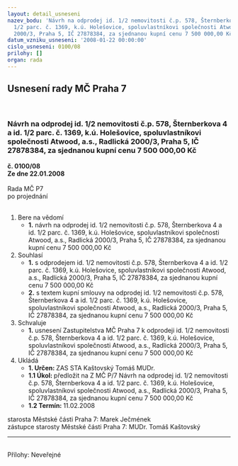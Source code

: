 ```yaml
---
layout: detail_usneseni
nazev_bodu: 'Návrh na odprodej id. 1/2 nemovitosti č.p. 578, Šternberkova 4 a id.
  1/2 parc. č. 1369, k.ú. Holešovice, spoluvlastníkovi společnosti Atwood, a.s., Radlická
  2000/3, Praha 5, IČ 27878384, za sjednanou kupní cenu 7 500 000,00 Kč '
datum_vzniku_usneseni: '2008-01-22 00:00:00'
cislo_usneseni: 0100/08
prilohy: []
organ: rada
---
```

<div id="ucUsn_pList" class="usn">
	<span><h2>Usnesení rady MČ Praha 7 </h2>
<br></span><div class="standBody">
<span><h3>Návrh na odprodej id. 1/2 nemovitosti č.p. 578, Šternberkova 4 a id. 1/2 parc. č. 1369, k.ú. Holešovice, spoluvlastníkovi společnosti Atwood, a.s., Radlická 2000/3, Praha 5, IČ 27878384, za sjednanou kupní cenu 7 500 000,00 Kč </h3></span><div class="center">
		<strong>č. 0100/08</strong><br>
	</div>
<div class="center">
		<strong>Ze dne 22.01.2008</strong><br><br>
	</div>Rada MČ P7<br> po projednání<br><br><ol>
<li>Bere na vědomí<ul><li>
<strong>1.</strong> návrh na odprodej id. 1/2 nemovitosti č.p. 578, Šternberkova 4 a id. 1/2 parc. č. 1369, k.ú. Holešovice, spoluvlastníkovi společnosti Atwood, a.s., Radlická 2000/3, Praha 5, IČ 27878384, za sjednanou kupní cenu 7 500 000,00 Kč </li></ul>
</li>
<li>Souhlasí<ul>
<li>
<strong>1.</strong> s odprodejem id. 1/2 nemovitosti č.p. 578, Šternberkova 4 a id. 1/2 parc. č. 1369, k.ú. Holešovice, spoluvlastníkovi společnosti Atwood, a.s., Radlická 2000/3, Praha 5, IČ 27878384, za sjednanou kupní cenu 7 500 000,00 Kč </li>
<li>
<strong>2.</strong> s textem kupní smlouvy na odprodej id. 1/2 nemovitosti č.p. 578, Šternberkova 4 a id. 1/2 parc. č. 1369, k.ú. Holešovice, spoluvlastníkovi společnosti Atwood, a.s., Radlická 2000/3, Praha 5, IČ 27878384, za sjednanou kupní cenu 7 500 000,00  Kč  </li>
</ul>
</li>
<li>Schvaluje<ul><li>
<strong>1.</strong> usnesení Zastupitelstva MČ Praha 7 k odprodeji id. 1/2 nemovitosti č.p. 578, Šternberkova 4 a id. 1/2 parc. č. 1369, k.ú. Holešovice, spoluvlastníkovi společnosti Atwood, a.s., Radlická 2000/3, Praha 5, IČ 27878384, za sjednanou kupní cenu 7 500 000,00 Kč      </li></ul>
</li>
<li>Ukládá<ul>
<li>
<strong>1. Určen: </strong>ZAS STA Kaštovský Tomáš MUDr.</li>
<li>
<strong>1.1 Úkol: </strong>předložit na Z MČ P/7 Návrh na odprodej id. 1/2 nemovitosti č.p. 578, Šternberkova 4 a id. 1/2 parc. č. 1369, k.ú. Holešovice, spoluvlastníkovi společnosti Atwood, a.s., Radlická 2000/3, Praha 5, IČ 27878384, za sjednanou kupní cenu 7 500 000,00 Kč </li>
<li>
<strong>1.2 Termín: </strong>11.02.2008</li>
</ul>
</li>
</ol>starosta Městské části Praha 7: Marek Ječmének<br>zástupce starosty Městské části Praha 7: MUDr. Tomáš Kaštovský <hr>
<br>Přílohy: Neveřejné</div>
</div>